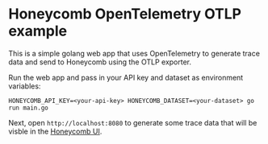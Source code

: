 
# Honeycomb OpenTelemetry OTLP example

This is a simple golang web app that uses OpenTelemetry to generate trace data and send to Honeycomb using the OTLP exporter.

Run the web app and pass in your API key and dataset as environment variables:
```
HONEYCOMB_API_KEY=<your-api-key> HONEYCOMB_DATASET=<your-dataset> go run main.go
```

Next, open `http://localhost:8080` to generate some trace data that will be visble in the [Honeycomb UI](http://ui.honeycomb.io).
